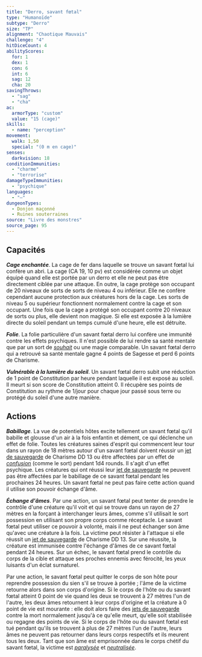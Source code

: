 ```yaml
---
title: "Derro, savant fœtal"
type: "Humanoïde"
subtype: "Derro"
size: "TP"
alignment: "Chaotique Mauvais"
challenge: "4"
hitDiceCount: 4
abilityScores:
  for: 1
  dex: 1
  con: 6
  int: 6
  sag: 12
  cha: 20
savingThrows:
  - "sag"
  - "cha"
ac:
  armorType: "custom"
  value: "15 (cage)"
skills:
  - name: "perception"
movement:
  walk: 1,50
  special: "(0 m en cage)"
senses:
  darkvision: 18
conditionImmunities:
  - "charme"
  - "terrorise"
damageTypeImmunities:
  - "psychique"
languages:
  - "—"
dungeonTypes:
  - Donjon maçonné
  - Ruines souterraines
source: "Livre des monstres"
source_page: 95
---
```

## Capacités
_**Cage enchantée**_. La cage de fer dans laquelle se trouve un savant fœtal lui confère un abri. La cage (CA 19, 10 pv) est considérée comme un objet équipé quand elle est portée par un derro et elle ne peut pas être directement ciblée par une attaque. En outre, la cage protège son occupant de 20 niveaux de sorts de sorts de niveau 4 ou inférieur. Elle ne confère cependant aucune protection aux créatures hors de la cage. Les sorts de niveau 5 ou supérieur fonctionnent normalement contre la cage et son occupant. Une fois que la cage a protégé son occupant contre 20 niveaux de sorts ou plus, elle devient non magique. Si elle est exposée à la lumière directe du soleil pendant un temps cumulé d'une heure, elle est détruite.

_**Folie**_. La folie particulière d'un savant fœtal derro lui confère une immunité contre les effets psychiques. Il n'est possible de lui rendre sa santé mentale que par un sort de [_souhait_](/grimoire/souhait/) ou une magie comparable. Un savant fœtal derro qui a retrouvé sa santé mentale gagne 4 points de Sagesse et perd 6 points de Charisme.

_**Vulnérable à la lumière du soleil**_. Un savant fœtal derro subit une réduction de 1 point de Constitution par heure pendant laquelle il est exposé au soleil. Il meurt si son score de Constitution atteint 0. Il récupère ses points de Constitution au rythme de 1/jour pour chaque jour passé sous terre ou protégé du soleil d'une autre manière.

## Actions
_**Babillage**_. La vue de potentiels hôtes excite tellement un savant fœtal qu'il babille et glousse d'un air à la fois enfantin et dément, ce qui déclenche un effet de folie. Toutes les créatures saines d'esprit qui commencent leur tour dans un rayon de 18 mètres autour d'un savant fœtal doivent réussir un [jet de sauvegarde](/utiliser-les-caracteristiques/#jets-de-sauvegarde) de Charisme DD 13 ou être affectées par un effet de [_confusion_](/grimoire/confusion/) (comme le sort) pendant 1d4 rounds. Il s'agit d'un effet psychique. Les créatures qui ont réussi leur [jet de sauvegarde](/utiliser-les-caracteristiques/#jets-de-sauvegarde) ne peuvent pas être affectées par le babillage de ce savant fœtal pendant les prochaines 24 heures. Un savant fœtal ne peut pas faire cette action quand il utilise son pouvoir échange d'âme.

_**Échange d'âmes**_. Par une action, un savant fœtal peut tenter de prendre le contrôle d'une créature qu'il voit et qui se trouve dans un rayon de 27 mètres en la forçant à interchanger leurs âmes, comme s'il utilisait le sort possession en utilisant son propre corps comme réceptacle. Le savant fœtal peut utiliser ce pouvoir à volonté, mais il ne peut échanger son âme qu'avec une créature à la fois. La victime peut résister à l'attaque si elle réussit un [jet de sauvegarde](/utiliser-les-caracteristiques/#jets-de-sauvegarde) de Charisme DD 13. Sur une réussite, la créature est immunisée contre l'échange d'âmes de ce savant fœtal pendant 24 heures. Sur un échec, le savant fœtal prend le contrôle du corps de la cible et attaque ses proches ennemis avec férocité, les yeux luisants d'un éclat surnaturel.

Par une action, le savant fœtal peut quitter le corps de son hôte pour reprendre possession du sien s'il se trouve à portée ; l'âme de la victime retourne alors dans son corps d'origine. Si le corps de l'hôte ou du savant fœtal atteint 0 point de vie quand les deux se trouvent à 27 mètres l'un de l'autre, les deux âmes retournent à leur corps d'origine et la créature à 0 point de vie est mourante : elle doit alors faire des [jets de sauvegarde](/utiliser-les-caracteristiques/#jets-de-sauvegarde) contre la mort normalement jusqu'à ce qu'elle meurt, qu'elle soit stabilisée ou regagne des points de vie. Si le corps de l'hôte ou du savant fœtal est tué pendant qu'ils se trouvent à plus de 27 mètres l'un de l'autre, leurs âmes ne peuvent pas retourner dans leurs corps respectifs et ils meurent tous les deux. Tant que son âme est emprisonnée dans le corps chétif du savant fœtal, la victime est [_paralysée_](/gerer-la-sante-du-personnage/#paralyse) et [_neutralisée_](/gerer-la-sante-du-personnage/#neutralise).
